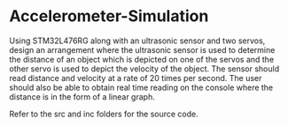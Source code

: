 # Accelerometer-Simulation

Using STM32L476RG along with an ultrasonic sensor and two servos, design an arrangement where the ultrasonic sensor is used to determine the distance of an object which is depicted on one of the servos and the other servo is used to depict the velocity of the object. The sensor should read distance and velocity at a rate of 20 times per second. The user should also be able to obtain real time reading on the console where the distance is in the form of a linear graph.

Refer to the src and inc folders for the source code.
